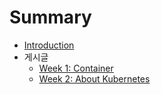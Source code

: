 # Summary

* [Introduction](README.md)
* 게시글
  * [Week 1: Container](posts/week1/container.md)
  * [Week 2: About Kubernetes](posts/week2/About_Kubernetes.md)

